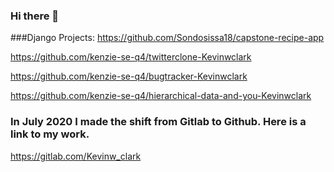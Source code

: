 ### Hi there 👋

###Django Projects:
https://github.com/Sondosissa18/capstone-recipe-app

https://github.com/kenzie-se-q4/twitterclone-Kevinwclark

https://github.com/kenzie-se-q4/bugtracker-Kevinwclark

https://github.com/kenzie-se-q4/hierarchical-data-and-you-Kevinwclark



### In July 2020 I made the shift from Gitlab to Github. Here is a link to my work.
https://gitlab.com/Kevinw_clark



<!--
**Kevinwclark/Kevinwclark** is a ✨ _special_ ✨ repository because its `README.md` (this file) appears on your GitHub profile.

Here are some ideas to get you started:

- 🔭 I’m currently working on ...
- 🌱 I’m currently learning ...
- 👯 I’m looking to collaborate on ...
- 🤔 I’m looking for help with ...
- 💬 Ask me about ...
- 📫 How to reach me: ...
- 😄 Pronouns: ...
- ⚡ Fun fact: ...
-->
